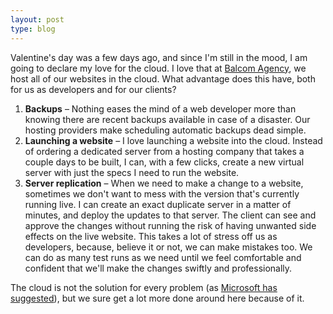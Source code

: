 ```yaml
---
layout: post
type: blog
---
```

Valentine's day was a few days ago, and since I'm still in the mood, I am going
to declare my love for the cloud. I love that at [Balcom
Agency](http://balcomagency.com), we host all of our websites in the cloud. What
advantage does this have, both for us as developers and for our clients?

1. **Backups** &ndash; Nothing eases the mind of a web developer more than knowing
there are recent backups available in case of a disaster. Our hosting providers
make scheduling automatic backups dead simple.
2. **Launching a website** &ndash; I love launching a website into the cloud. Instead
of ordering a dedicated server from a hosting company that takes a couple days
to be built, I can, with a few clicks, create a new virtual server with just the
specs I need to run the website.
3. **Server replication** &ndash; When we need to make a change to a website,
sometimes we don't want to mess with the version that's currently running live.
I can create an exact duplicate server in a matter of minutes, and deploy the
updates to that server. The client can see and approve the changes without
running the risk of having unwanted side effects on the live website. This takes
a lot of stress off us as developers, because, believe it or not, we can make
mistakes too. We can do as many test runs as we need until we feel comfortable
and confident that we'll make the changes swiftly and professionally.

The cloud is not the solution for every problem (as [Microsoft has
suggested](http://youtu.be/mjtqoQE_ezA)), but we sure get a lot more done around
here because of it.
